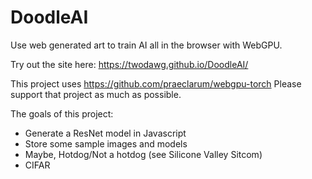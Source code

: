 # DoodleAI

Use web generated art to train AI all in the browser with WebGPU.

Try out the site here: https://twodawg.github.io/DoodleAI/

This project uses https://github.com/praeclarum/webgpu-torch Please support that project as much as possible.

The goals of this project:
- Generate a ResNet model in Javascript
- Store some sample images and models
- Maybe, Hotdog/Not a hotdog (see Silicone Valley Sitcom)
- CIFAR
